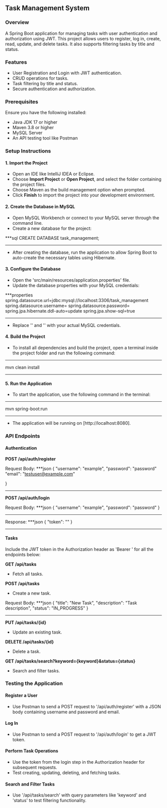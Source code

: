 ## Task Management System

### Overview
A Spring Boot application for managing tasks with user authentication and authorization using JWT. This project allows users to register, log in, create, read, update, and delete tasks. It also supports filtering tasks by title and status.

### Features
- User Registration and Login with JWT authentication.
- CRUD operations for tasks.
- Task filtering by title and status.
- Secure authentication and authorization.

### Prerequisites
Ensure you have the following installed:
- Java JDK 17 or higher
- Maven 3.8 or higher
- MySQL Server
- An API testing tool like Postman

### Setup Instructions

#### 1. Import the Project
- Open an IDE like IntelliJ IDEA or Eclipse.
- Choose **Import Project** or **Open Project**, and select the folder containing the project files.
- Choose Maven as the build management option when prompted.
- Click **Finish** to import the project into your development environment.

#### 2. Create the Database in MySQL
- Open MySQL Workbench or connect to your MySQL server through the command line.
- Create a new database for the project:

***sql
CREATE DATABASE task_management;
***

- After creating the database, run the application to allow Spring Boot to auto-create the necessary tables using Hibernate.

#### 3. Configure the Database
- Open the 'src/main/resources/application.properties' file.
- Update the database properties with your MySQL credentials:

***properties
spring.datasource.url=jdbc:mysql://localhost:3306/task_management
spring.datasource.username=<your-database-username>
spring.datasource.password=<your-database-password>
spring.jpa.hibernate.ddl-auto=update
spring.jpa.show-sql=true
***

- Replace '<your-database-username>' and '<your-database-password>' with your actual MySQL credentials.

#### 4. Build the Project
- To install all dependencies and build the project, open a terminal inside the project folder and run the following command:

***
mvn clean install
***

#### 5. Run the Application
- To start the application, use the following command in the terminal:

***
mvn spring-boot:run
***

- The application will be running on [http://localhost:8080].

### API Endpoints

#### Authentication

**POST /api/auth/register**

Request Body:
***json
{
  "username": "example",
  "password": "password"
  "email": "testuser@example.com"

}
***

**POST /api/auth/login**

Request Body:
***json
{
  "username": "example",
  "password": "password"
}
***

Response:
***json
{
  "token": "<jwt-token>"
}
***

#### Tasks
Include the JWT token in the Authorization header as 'Bearer <token>' for all the endpoints below:

**GET /api/tasks**

- Fetch all tasks.

**POST /api/tasks**

- Create a new task.

Request Body:
***json
{
  "title": "New Task",
  "description": "Task description",
  "status": "IN_PROGRESS"
}
***

**PUT /api/tasks/{id}**

- Update an existing task.

**DELETE /api/tasks/{id}**

- Delete a task.

**GET /api/tasks/search?keyword={keyword}&status={status}**

- Search and filter tasks.

### Testing the Application

#### Register a User
- Use Postman to send a POST request to '/api/auth/register' with a JSON body containing username and password and email.

#### Log In
- Use Postman to send a POST request to '/api/auth/login' to get a JWT token.

#### Perform Task Operations
- Use the token from the login step in the Authorization header for subsequent requests.
- Test creating, updating, deleting, and fetching tasks.

#### Search and Filter Tasks
- Use '/api/tasks/search' with query parameters like 'keyword' and 'status' to test filtering functionality.
